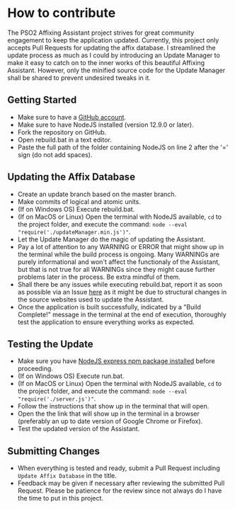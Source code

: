 # How to contribute

The PSO2 Affixing Assistant project strives for great community engagement to keep the application updated. Currently, this project only accepts Pull Requests for updating the affix database. I streamlined the update process as much as I could by introducing an Update Manager to make it easy to catch on to the inner works of this beautiful Affixing Assistant. However, only the minified source code for the Update Manager shall be shared to prevent undesired tweaks in it.

## Getting Started

* Make sure to have a [GitHub account](https://github.com/signup/free).
* Make sure to have NodeJS installed (version 12.9.0 or later).
* Fork the repository on GitHub.
* Open rebuild.bat in a text editor.
* Paste the full path of the folder containing NodeJS on line 2 after the '=' sign (do not add spaces).

## Updating the Affix Database

* Create an update branch based on the master branch.
* Make commits of logical and atomic units.
* (If on Windows OS) Execute rebuild.bat.
* (If on MacOS or Linux) Open the terminal with NodeJS available, `cd` to the project folder, and execute the command: `node --eval "require('./updateManager.min.js')"`.
* Let the Update Manager do the magic of updating the Assistant.
* Pay a lot of attention to any WARNING or ERROR that might show up in the terminal while the build process is ongoing. Many WARNINGs are purely informational and won't affect the functionaly of the Assistant, but that is not true for all WARNINGs since they might cause further problems later in the process. Be extra mindful of them.
* Shall there be any issues while executing rebuild.bat, report it as soon as possible via an Issue [here](https://github.com/malulleybovo/PSO2AffixingAssistant/issues) as it might be due to structural changes in the source websites used to update the Assistant.
* Once the application is built successfully, indicated by a "Build Complete!" message in the terminal at the end of execution, thoroughly test the application to ensure everything works as expected.

## Testing the Update

* Make sure you have [NodeJS express npm package installed](https://www.npmjs.com/package/express) before proceeding.
* (If on Windows OS) Execute run.bat.
* (If on MacOS or Linux) Open the terminal with NodeJS available, `cd` to the project folder, and execute the command: `node --eval "require('./server.js')"`.
* Follow the instructions that show up in the terminal that will open.
* Open the the link that will show up in the terminal in a browser (preferably an up to date version of Google Chrome or Firefox).
* Test the updated version of the Assistant.

## Submitting Changes

* When everything is tested and ready, submit a Pull Request including `Update Affix Database` in the title.
* Feedback may be given if necessary after reviewing the submitted Pull Request. Please be patience for the review since not always do I have the time to put in this project.
